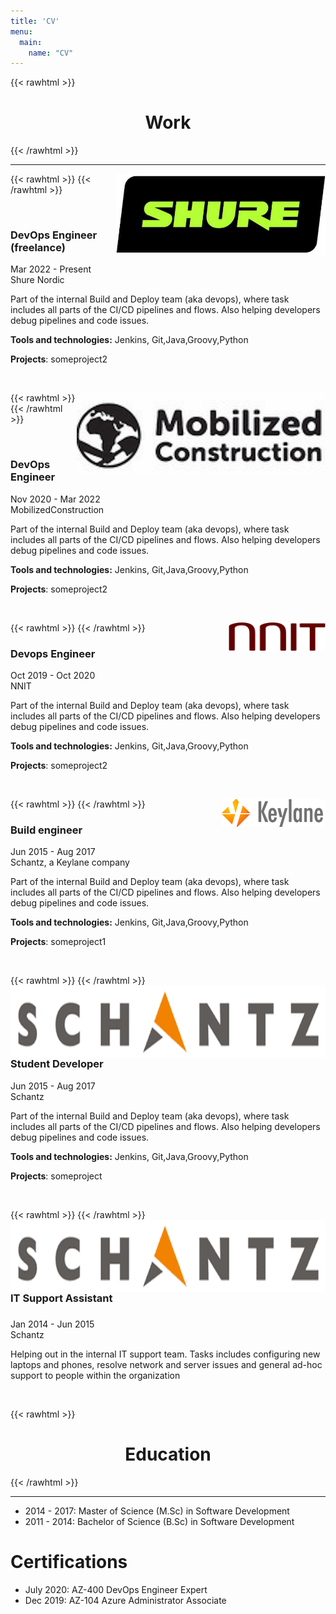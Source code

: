 ```yaml
---
title: 'CV'
menu:
  main:
    name: "CV"
---
```


{{< rawhtml >}}
    <h1 style="text-align: center;">Work</h1>
{{< /rawhtml >}}

---

<!-- Shure (freelance) --->
{{< rawhtml >}}
<img  style="float: right; height: 130px" src="/images/logo-shure.jpeg" alt="Shure logo"/>
{{< /rawhtml >}}

&nbsp;

### DevOps Engineer (freelance)

Mar 2022 - Present\
Shure Nordic

Part of the internal Build and Deploy team (aka devops), where task includes all parts of the CI/CD pipelines and flows. Also helping developers debug pipelines and code issues. 

**Tools and technologies:** Jenkins, Git,Java,Groovy,Python

**Projects**: someproject2

&nbsp;


<!-- MobilizedConstruction --->
{{< rawhtml >}}
<img  style="float: right; height: 130px" src="/images/logo-mobilizedconstruction.jpeg" alt="Mobilizedconstruction logo"/>
{{< /rawhtml >}}

&nbsp;

### DevOps Engineer

Nov 2020 - Mar 2022\
MobilizedConstruction

Part of the internal Build and Deploy team (aka devops), where task includes all parts of the CI/CD pipelines and flows. Also helping developers debug pipelines and code issues. 

**Tools and technologies:** Jenkins, Git,Java,Groovy,Python

**Projects**: someproject2

&nbsp;

<!-- NNIT --->
{{< rawhtml >}}
<img  style="float: right; height: 45px" src="/images/logo-nnit.png" alt="MarineGEO circle logo"/>
{{< /rawhtml >}}
### Devops Engineer

Oct 2019 - Oct 2020\
NNIT

Part of the internal Build and Deploy team (aka devops), where task includes all parts of the CI/CD pipelines and flows. Also helping developers debug pipelines and code issues. 

**Tools and technologies:** Jenkins, Git,Java,Groovy,Python

**Projects**: someproject2

&nbsp;

<!-- Keylane --->
{{< rawhtml >}}
<img  style="float: right; height: 45px" src="/images/logo-keylane.png" alt="MarineGEO circle logo"/>
{{< /rawhtml >}}
### Build engineer


Jun 2015 - Aug 2017\
Schantz, a Keylane company


Part of the internal Build and Deploy team (aka devops), where task includes all parts of the CI/CD pipelines and flows. Also helping developers debug pipelines and code issues. 

**Tools and technologies:** Jenkins, Git,Java,Groovy,Python

**Projects**: someproject1

&nbsp;

<!-- Schantz --->
{{< rawhtml >}}
<img  style="float: right; height: 115px" src="/images/logo-schantz.png" alt="MarineGEO circle logo"/>
{{< /rawhtml >}}
### Student Developer


Jun 2015 - Aug 2017\
Schantz


Part of the internal Build and Deploy team (aka devops), where task includes all parts of the CI/CD pipelines and flows. Also helping developers debug pipelines and code issues. 

**Tools and technologies:** Jenkins, Git,Java,Groovy,Python

**Projects**: someproject

&nbsp;

<!-- Schantz --->
{{< rawhtml >}}
<img  style="float: right; height: 115px" src="/images/logo-schantz.png" alt="MarineGEO circle logo"/>
{{< /rawhtml >}}
### IT Support Assistant

###
Jan 2014 - Jun 2015\
Schantz

Helping out in the internal IT support team. Tasks includes configuring new laptops and phones, resolve network and server issues and general ad-hoc support to people within the organization


&nbsp;

<!--- EDUCATION --->
{{< rawhtml >}}
<center>
    <h1>Education</h1>
  </center>
{{< /rawhtml >}}

--- 

- 2014 - 2017: Master of Science (M.Sc) in Software Development
- 2011 - 2014: Bachelor of Science (B.Sc) in Software Development


# Certifications
- July 2020: AZ-400 DevOps Engineer Expert
- Dec 2019: AZ-104 Azure Administrator Associate


